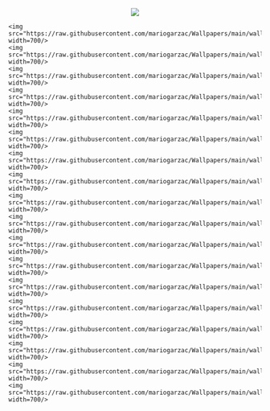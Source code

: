 <p align=center>
    <img src="https://raw.githubusercontent.com/Harshit-T/Wallpapers/main/logo.svg"/>
</p>

<p align=center>

    <img src="https://raw.githubusercontent.com/mariogarzac/Wallpapers/main/walls/GBG_1.jpeg.jpg" width=700/>
    <img src="https://raw.githubusercontent.com/mariogarzac/Wallpapers/main/walls/GBG_2.jpeg.jpg" width=700/>
    <img src="https://raw.githubusercontent.com/mariogarzac/Wallpapers/main/walls/GBG_3.jpeg.jpg" width=700/>
    <img src="https://raw.githubusercontent.com/mariogarzac/Wallpapers/main/walls/TLG.jpeg.jpg" width=700/>
    <img src="https://raw.githubusercontent.com/mariogarzac/Wallpapers/main/walls/clouds.jpeg.jpg" width=700/>
    <img src="https://raw.githubusercontent.com/mariogarzac/Wallpapers/main/walls/hills.jpeg.jpg" width=700/>
    <img src="https://raw.githubusercontent.com/mariogarzac/Wallpapers/main/walls/lucy_mocha.jpg.jpg" width=700/>
    <img src="https://raw.githubusercontent.com/mariogarzac/Wallpapers/main/walls/lucy_tokyo.png.jpg" width=700/>
    <img src="https://raw.githubusercontent.com/mariogarzac/Wallpapers/main/walls/reflection.jpeg.jpg" width=700/>
    <img src="https://raw.githubusercontent.com/mariogarzac/Wallpapers/main/walls/rising.jpeg.jpg" width=700/>
    <img src="https://raw.githubusercontent.com/mariogarzac/Wallpapers/main/walls/rocket.jpg.jpg" width=700/>
    <img src="https://raw.githubusercontent.com/mariogarzac/Wallpapers/main/walls/ruins.jpeg.jpg" width=700/>
    <img src="https://raw.githubusercontent.com/mariogarzac/Wallpapers/main/walls/space.png.jpg" width=700/>
    <img src="https://raw.githubusercontent.com/mariogarzac/Wallpapers/main/walls/spongebob.jpg.jpg" width=700/>
    <img src="https://raw.githubusercontent.com/mariogarzac/Wallpapers/main/walls/town.png.jpg" width=700/>
    <img src="https://raw.githubusercontent.com/mariogarzac/Wallpapers/main/walls/train.jpeg.jpg" width=700/>
    <img src="https://raw.githubusercontent.com/mariogarzac/Wallpapers/main/walls/waves.png.jpg" width=700/>
    <img src="https://raw.githubusercontent.com/mariogarzac/Wallpapers/main/walls/wrong.jpeg.jpg" width=700/>


</p>
